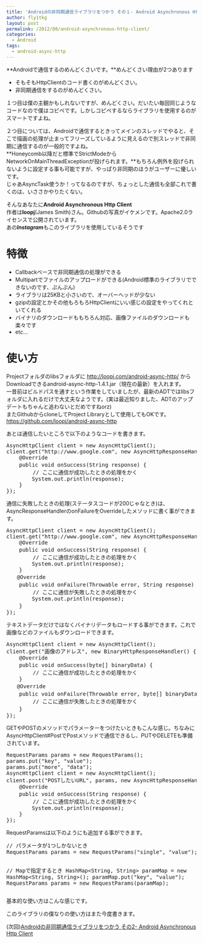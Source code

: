 ```yaml
---
title: 'Androidの非同期通信ライブラリをつかう その１- Android Asynchronous Http Client'
author: fly1tkg
layout: post
permalink: /2012/08/android-asynchronous-http-client/
categories:
  - Android
tags:
  - android-async-http
---
```

**Androidで通信するのめんどくさいです。**めんどくさい理由が2つあります

*   そもそもHttpClientのコード書くのがめんどくさい。
*   非同期通信をするのがめんどくさい。

１つ目は僕の主観かもしれないですが、めんどくさい。だいたい毎回同じようなコードなので僕はコピペです。しかしコピペするならライブラリを使用するのがスマートですよね。

２つ目については、Androidで通信するときってメインのスレッドでやると、そこで描画の処理が止まってフリーズしているように見えるので別スレッドで非同期に通信するのが一般的ですよね。  
**Honeycomb以降だと標準でStrictModeからNetworkOnMainThreadExceptionが投げられます。**もちろん例外を投げられないように設定する事も可能ですが、やっぱり非同期のほうがユーザーに優しいです。  
じゃあAsyncTask使うか！ってなるのですが、ちょっとした通信も全部これで書くのは、いささかやりたくない。

そんなあなたに**Android Asynchronous Http Client**  
作者は**loopj**(James Smith)さん。Githubの写真がイケメンです。Apache2.0ライセンスで公開されています。  
あの***Instagram***もこのライブラリを使用しているそうです

# 特徴

*   Callbackベースで非同期通信の処理ができる
*   Multipartでファイルのアップロードができる(Android標準のライブラリでできないのです、ぷんぷん)
*   ライブラリは25KBと小さいので、オーバーヘッドが少ない
*   gzipの設定とかその他もろもろHttpClientにいい感じの設定をやってくれといてくれる
*   バイナリのダウンロードももちろん対応、画像ファイルのダウンロードも楽々です
*   etc…

# 使い方

Projectフォルダのlibsフォルダに <http://loopj.com/android-async-http/> からDownloadできるandroid-async-http-1.4.1.jar（現在の最新）を入れます。  
一昔前はビルドパスを通すという作業をしていましたが、最新のADTではlibsフォルダに入れるだけで大丈夫なようです。(実は最近知りました、ADTのアップデートもちゃんと追わないとだめですねorz)  
またGithubからcloneしてProject Libraryとして使用してもOKです。<https://github.com/loopj/android-async-http>

あとは通信したいところで以下のようなコードを書きます。

<div>
  <div id="highlighter_177966">
    <pre class="brush: java; gutter: true">AsyncHttpClient client = new AsyncHttpClient();
client.get("http://www.google.com", new AsyncHttpResponseHandler() {
    @Override
    public void onSuccess(String response) {　　
　　　　　// ここに通信が成功したときの処理をかく
        System.out.println(response);
    }
});</pre>
  </div>
</div>

通信に失敗したときの処理(ステータスコードが200じゃなとき)は、AsyncResponseHandlerのonFailureをOverrideしたメソッドに書く事ができます。

<div>
  <div id="highlighter_535988">
    <pre class="brush: java; gutter: true">AsyncHttpClient client = new AsyncHttpClient();
client.get("http://www.google.com", new AsyncHttpResponseHandler() {
    @Override
    public void onSuccess(String response) {　　
　　　　　// ここに通信が成功したときの処理をかく
        System.out.println(response);
    }
　　@Override
    public void onFailure(Throwable error, String response) {　　
　　　　　// ここに通信が失敗したときの処理をかく
        System.out.println(response);
    }　
});</pre>
  </div>
</div>

テキストデータだけではなくバイナリデータもロードする事ができます。これで画像などのファイルもダウンロードできます。

<div>
  <div id="highlighter_655726">
    <pre class="brush: java; gutter: true">AsyncHttpClient client = new AsyncHttpClient();
client.get("画像のアドレス", new BinaryHttpResponseHandler() {
    @Override
    public void onSuccess(byte[] binaryData) {　　
　　　　　// ここに通信が成功したときの処理をかく
    }
　　@Override
    public void onFailure(Throwable error, byte[] binaryData) {　　
　　　　　// ここに通信が失敗したときの処理をかく
    }　
});</pre>
  </div>
</div>

GETやPOSTのメソッドでパラメーターをつけたいときもこんな感じ。ちなみにAsyncHttpClient#PostでPostメソッドで通信できるし、PUTやDELETEも準備されています。

<div>
  <div id="highlighter_571037">
    <pre class="brush: java; gutter: true">RequestParams params = new RequestParams();
params.put("key", "value");
params.put("more", "data");
AsyncHttpClient client = new AsyncHttpClient();
client.post("POSTしたいURL", params, new AsyncHttpResponseHandler() {
    @Override
    public void onSuccess(String response) {　　
　　　　　// ここに通信が成功したときの処理をかく
        System.out.println(response);
    }
});</pre>
  </div>
</div>

RequestParamsは以下のようにも追加する事ができます。

<div>
  <div id="highlighter_992608">
    <pre class="brush: java; gutter: true">// パラメータが1つしかないとき
RequestParams params = new RequestParams("single", "value");
 
// Mapで指定するとき
HashMap&lt;String, String&gt; paramMap = new HashMap&lt;String, String&gt;();
paramMap.put("key", "value");
RequestParams params = new RequestParams(paramMap);</pre>
  </div>
</div>

基本的な使い方はこんな感じです。

このライブラリの僕なりの使い方はまた今度書きます。

(次回)[Androidの非同期通信ライブラリをつかう その2- Android Asynchronous Http Client][1]  

 [1]: http://blog.fly1ncu.com/2013/02/android-asynchronous-http-client-2/
